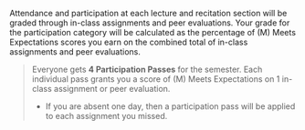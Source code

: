 Attendance and participation at each lecture and recitation section will be graded through in-class assignments and peer evaluations. Your grade for the participation category will be calculated as the percentage of (M) Meets Expectations scores you earn on the combined total of in-class assignments and peer evaluations.


> Everyone gets **4 Participation Passes** for the semester. Each individual pass grants you a score of (M) Meets Expectations on 1 in-class assignment or peer evaluation. 
>
> - If you are absent one day, then a participation pass will be applied to each assignment you missed.
